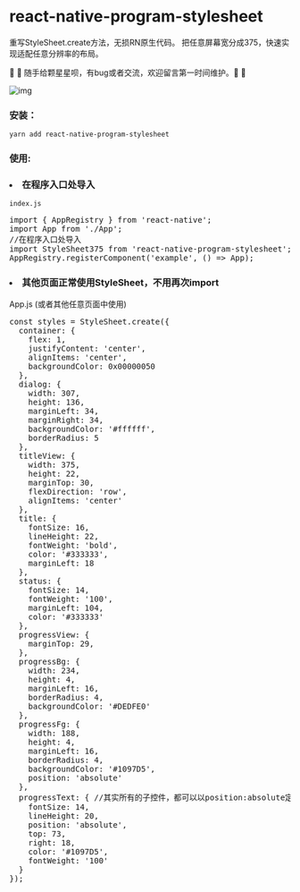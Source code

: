 # react-native-program-stylesheet
重写StyleSheet.create方法，无损RN原生代码。
把任意屏幕宽分成375，快速实现适配任意分辨率的布局。

🤗 🤗 随手给颗星星呗，有bug或者交流，欢迎留言第一时间维护。🤗 🤗<br>

![img](https://github.com/iberHK/react-native-program-stylesheet/blob/master/screenshot/demo.png?raw=true)

### 安装：
<code>yarn add react-native-program-stylesheet</code><br>

### 使用:
### <li>在程序入口处导入</li>
<code>index.js</code>

<pre>
import { AppRegistry } from 'react-native';
import App from './App';
//在程序入口处导入
import StyleSheet375 from 'react-native-program-stylesheet';
AppRegistry.registerComponent('example', () => App);
</pre>


### <li>其他页面正常使用StyleSheet，不用再次import</li>
App.js (或者其他任意页面中使用)

<pre>const styles = StyleSheet.create({
  container: {
    flex: 1,
    justifyContent: 'center',
    alignItems: 'center',
    backgroundColor: 0x00000050
  },
  dialog: {
    width: 307,
    height: 136,
    marginLeft: 34,
    marginRight: 34,
    backgroundColor: '#ffffff',
    borderRadius: 5
  },
  titleView: {
    width: 375,
    height: 22,
    marginTop: 30,
    flexDirection: 'row',
    alignItems: 'center'
  },
  title: {
    fontSize: 16,
    lineHeight: 22,
    fontWeight: 'bold',
    color: '#333333',
    marginLeft: 18
  },
  status: {
    fontSize: 14,
    fontWeight: '100',
    marginLeft: 104,
    color: '#333333'
  },
  progressView: {
    marginTop: 29,
  },
  progressBg: {
    width: 234,
    height: 4,
    marginLeft: 16,
    borderRadius: 4,
    backgroundColor: '#DEDFE0'
  },
  progressFg: {
    width: 188,
    height: 4,
    marginLeft: 16,
    borderRadius: 4,
    backgroundColor: '#1097D5',
    position: 'absolute'
  },
  progressText: { //其实所有的子控件，都可以以position:absolute定位到父容器中，来达到节省布局节点
    fontSize: 14,
    lineHeight: 20,
    position: 'absolute',
    top: 73,
    right: 18,
    color: '#1097D5',
    fontWeight: '100'
  }
});</pre>